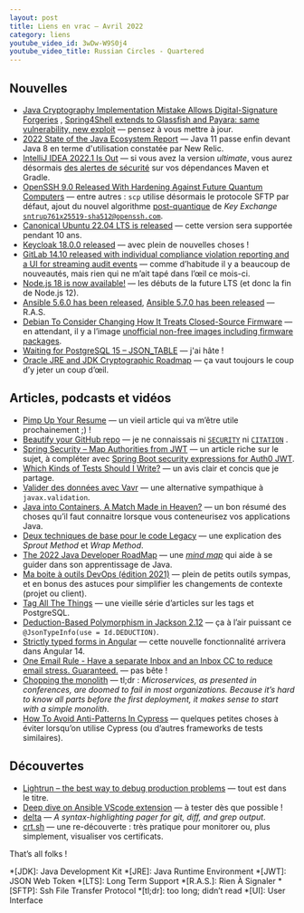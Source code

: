 ```yaml
---
layout: post
title: Liens en vrac — Avril 2022
category: liens
youtube_video_id: 3wDw-W9S0j4
youtube_video_title: Russian Circles - Quartered
---
```


## Nouvelles

- [Java Cryptography Implementation Mistake Allows Digital-Signature Forgeries](https://www.schneier.com/blog/archives/2022/04/java-cryptography-implementation-mistake-allows-digital-signature-forgeries.html)
  , [Spring4Shell extends to Glassfish and Payara: same vulnerability, new exploit](https://snyk.io/blog/spring4shell-rce-vulnerability-glassfish-payara/)
  — pensez à vous mettre à jour.
- [2022 State of the Java Ecosystem Report](https://newrelic.com/resources/report/2022-state-of-java-ecosystem)
  — Java 11 passe enfin devant Java 8 en terme d'utilisation constatée par New Relic.
- [IntelliJ IDEA 2022.1 Is Out](https://blog.jetbrains.com/idea/2022/04/intellij-idea-2022-1/)
  — si vous avez la version _ultimate_, vous aurez désormais
  [des alertes de sécurité](https://blog.jetbrains.com/idea/2022/04/ensure-greater-software-security-with-package-analysis-by-checkmarx-in-intellij-idea/)
  sur vos dépendances Maven et Gradle.
- [OpenSSH 9.0 Released With Hardening Against Future Quantum Computers](https://www.openssh.com/releasenotes.html#9.0)
  — entre autres : `scp` utilise désormais le protocole SFTP par défaut, ajout du nouvel algorithme
  [post-quantique](https://www.ssi.gouv.fr/publication/migration-vers-la-cryptographie-post-quantique/) de
  _Key Exchange_ [`sntrup761x25519-sha512@openssh.com`](https://eric-diehl.com/openssh-prepares-post-quantum/).
- [Canonical Ubuntu 22.04 LTS is released](https://ubuntu.com/blog/ubuntu-22-04-lts-released)
  — cette version sera supportée pendant 10 ans.
- [Keycloak 18.0.0 released](https://www.keycloak.org/2022/04/keycloak-1800-released)
  — avec plein de nouvelles choses !
- [GitLab 14.10 released with individual compliance violation reporting and a UI for streaming audit events](https://about.gitlab.com/releases/2022/04/22/gitlab-14-10-released/)
  — comme d’habitude il y a beaucoup de nouveautés, mais rien qui ne m’ait tapé dans l’œil ce mois-ci.
- [Node.js 18 is now available!](https://nodejs.org/en/blog/announcements/v18-release-announce/)
  — les débuts de la future LTS (et donc la fin de Node.js 12).
- [Ansible 5.6.0 has been released](https://groups.google.com/g/ansible-announce/c/hbjjROVq5dA),
  [Ansible 5.7.0 has been released](https://groups.google.com/g/ansible-announce/c/-HctLPdjWaM)
  — R.A.S.
- [Debian To Consider Changing How It Treats Closed-Source Firmware](https://www.phoronix.com/scan.php?page=news_item&px=Debian-Considering-Firmware)
  — en attendant, il y a l’image [unofficial non-free images including firmware
  packages](https://cdimage.debian.org/cdimage/unofficial/non-free/cd-including-firmware/).
- [Waiting for PostgreSQL 15 – JSON_TABLE](https://www.depesz.com/2022/04/06/waiting-for-postgresql-15-json_table/)
  — j'ai hâte !
- [Oracle JRE and JDK Cryptographic Roadmap](https://www.java.com/en/jre-jdk-cryptoroadmap.html)
  — ça vaut toujours le coup d’y jeter un coup d’œil.

## Articles, podcasts et vidéos

- [Pimp Up Your Resume](https://www.yegor256.com/2016/03/08/pimp-up-your-resume.html)
  — un vieil article qui va m’être utile prochainement ;) !
- [Beautify your GitHub repo](https://blog.frankel.ch/beautify-github-repo/)
  — je ne connaissais
  ni [`SECURITY`](https://docs.github.com/en/code-security/getting-started/adding-a-security-policy-to-your-repository)
  ni [`CITATION`](https://docs.github.com/en/repositories/managing-your-repositorys-settings-and-features/customizing-your-repository/about-citation-files)
  .
- [Spring Security – Map Authorities from JWT](https://www.baeldung.com/spring-security-map-authorities-jwt)
  — un article riche sur le sujet, à compléter avec [Spring Boot security expressions for Auth0
  JWT](https://www.ivarprudnikov.com/spring-boot-security-expressions-for-auth0-jwt/).
- [Which Kinds of Tests Should I Write?](https://blog.thecodewhisperer.com/permalink/which-kinds-of-tests-should-i-write)
  — un avis clair et concis que je partage.
- [Valider des données avec Vavr](https://blog.ippon.fr/2022/04/15/valider-des-donnees-avec-vavr/)
  — une alternative sympathique à `javax.validation`.
- [Java into Containers, A Match Made in Heaven?](https://inside.java/2022/04/06/java-in-containers/)
  — un bon résumé des choses qu’il faut connaitre lorsque vous conteneurisez vos applications Java.
- [Deux techniques de base pour le code Legacy](https://blog.octo.com/deux-techniques-de-base-pour-le-code-legacy/)
  — une explication des _Sprout Method_ et _Wrap Method_.
- [The 2022 Java Developer RoadMap](https://javarevisited.blogspot.com/2019/10/the-java-developer-roadmap.html)
  — une [_mind map_](https://en.wikipedia.org/wiki/Mind_map) qui aide à se guider dans son apprentissage de Java.
- [Ma boite à outils DevOps (édition 2021)](https://www.damyr.fr/posts/boite-a-outil-devops-2021/)
  — plein de petits outils sympas, et en bonus des astuces pour simplifier les changements de contexte (projet ou
  client).
- [Tag All The Things](https://www.databasesoup.com/2015/01/tag-all-things-part-3.html)
  — une vieille série d’articles sur les tags et PostgreSQL.
- [Deduction-Based Polymorphism in Jackson 2.12](https://www.baeldung.com/jackson-deduction-based-polymorphism)
  — ça à l’air puissant ce `@JsonTypeInfo(use = Id.DEDUCTION)`.
- [Strictly typed forms in Angular](https://blog.ninja-squad.com/2022/04/21/strictly-typed-forms-angular/)
  — cette nouvelle fonctionnalité arrivera dans Angular 14.
- [One Email Rule - Have a separate Inbox and an Inbox CC to reduce email stress. Guaranteed.](https://www.hanselman.com/blog/one-email-rule-have-a-separate-inbox-and-an-inbox-cc-to-reduce-email-stress-guaranteed)
  — pas bête !
- [Chopping the monolith](https://blog.frankel.ch/chopping-monolith/)
  — tl;dr : _Microservices, as presented in conferences, are doomed to fail in most organizations. Because it’s hard to
  know all parts before the first deployment, it makes sense to start with a simple monolith_.
- [How To Avoid Anti-Patterns In Cypress](https://www.javacodegeeks.com/2022/04/how-to-avoid-anti-patterns-in-cypress.html)
  — quelques petites choses à éviter lorsqu’on utilise Cypress (ou d’autres frameworks de tests similaires).

## Découvertes

- [Lightrun – the best way to debug production problems](https://vladmihalcea.com/lightrun-debug-production-problems/)
  — tout est dans le titre.
- [Deep dive on Ansible VScode extension](https://www.ansible.com/blog/deep-dive-on-ansible-vscode-extension)
  — à tester dès que possible !
- [delta](https://github.com/dandavison/delta)
  — _A syntax-highlighting pager for git, diff, and grep output_.
- [crt.sh](https://crt.sh/?q=www.marcwrobel.fr)
  — une re-découverte : très pratique pour monitorer ou, plus simplement, visualiser vos certificats.

That’s all folks !

<!-- prettier-ignore-start -->
*[JDK]: Java Development Kit
*[JRE]: Java Runtime Environment
*[JWT]: JSON Web Token
*[LTS]: Long Term Support
*[R.A.S.]: Rien À Signaler
*[SFTP]: Ssh File Transfer Protocol
*[tl;dr]: too long; didn’t read
*[UI]: User Interface
<!-- prettier-ignore-end -->
